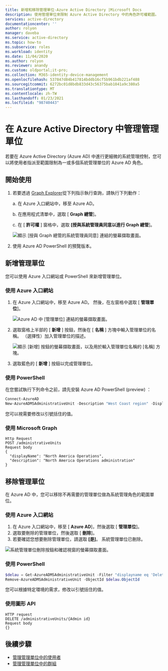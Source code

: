```yaml
---
title: 新增和移除管理單位-Azure Active Directory |Microsoft Docs
description: 使用管理單位來限制 Azure Active Directory 中的角色許可權範圍。
services: active-directory
documentationcenter: ''
author: rolyon
manager: daveba
ms.service: active-directory
ms.topic: how-to
ms.subservice: roles
ms.workload: identity
ms.date: 11/04/2020
ms.author: rolyon
ms.reviewer: anandy
ms.custom: oldportal;it-pro;
ms.collection: M365-identity-device-management
ms.openlocfilehash: 537847d84b417814bddb16cf5b961bdb221af488
ms.sourcegitcommit: 6272bc01d8bdb833d43c56375bab1841a9c380a5
ms.translationtype: MT
ms.contentlocale: zh-TW
ms.lasthandoff: 01/23/2021
ms.locfileid: "98740443"
---
```

# <a name="manage-administrative-units-in-azure-active-directory"></a>在 Azure Active Directory 中管理管理單位

若要在 Azure Active Directory (Azure AD) 中進行更細微的系統管理控制，您可以將使用者指派至範圍限制為一或多個系統管理單位的 Azure AD 角色。

## <a name="get-started"></a>開始使用

1. 若要透過 [Graph Explorer](https://aka.ms/ge)從下列指示執行查詢，請執行下列動作：

    a. 在 Azure 入口網站中，移至 Azure AD。 
    
    b. 在應用程式清單中，選取 [ **Graph 總管**]。
    
    c. 在 [ **許可權** ] 窗格中，選取 **[授與系統管理員同意以進行 Graph 總管**]。

    ![顯示 [授與 Graph 總管的系統管理員同意] 連結的螢幕擷取畫面。](./media/admin-units-manage/select-graph-explorer.png)


1. 使用 Azure AD PowerShell 的預覽版本。

## <a name="add-an-administrative-unit"></a>新增管理單位

您可以使用 Azure 入口網站或 PowerShell 來新增管理單位。

### <a name="use-the-azure-portal"></a>使用 Azure 入口網站

1. 在 Azure 入口網站中，移至 Azure AD。 然後，在左窗格中選取 [ **管理單位**]。

    ![Azure AD 中 [管理單位] 連結的螢幕擷取畫面。](./media/admin-units-manage/nav-to-admin-units.png)

1. 選取窗格上半部的 [ **新增** ] 按鈕，然後在 [ **名稱** ] 方塊中輸入管理單位的名稱。 （選擇性）加入管理單位的描述。

    ![顯示 [新增] 按鈕的螢幕擷取畫面，以及用於輸入管理單位名稱的 [名稱] 方塊。](./media/admin-units-manage/add-new-admin-unit.png)

1. 選取藍色的 [ **新增** ] 按鈕以完成管理單位。

### <a name="use-powershell"></a>使用 PowerShell

在您嘗試執行下列命令之前，請先安裝 Azure AD PowerShell (preview) ：

```powershell
Connect-AzureAD
New-AzureADMSAdministrativeUnit -Description "West Coast region" -DisplayName "West Coast"
```

您可以視需要修改以引號括住的值。

### <a name="use-microsoft-graph"></a>使用 Microsoft Graph

```http
Http Request
POST /administrativeUnits
Request body
{
  "displayName": "North America Operations",
  "description": "North America Operations administration"
}
```

## <a name="remove-an-administrative-unit"></a>移除管理單位

在 Azure AD 中，您可以移除不再需要的管理單位做為系統管理角色的範圍單位。

### <a name="use-the-azure-portal"></a>使用 Azure 入口網站

1. 在 Azure 入口網站中，移至 [ **Azure AD**]，然後選取 [ **管理單位**]。 
1. 選取要刪除的管理單位，然後選取 [ **刪除**]。 
1. 若要確認您想要刪除管理單位，請選取 **[是]**。 系統管理單位已刪除。

![系統管理單位刪除按鈕和確認視窗的螢幕擷取畫面。](./media/admin-units-manage/select-admin-unit-to-delete.png)

### <a name="use-powershell"></a>使用 PowerShell

```powershell
$delau = Get-AzureADMSAdministrativeUnit -Filter "displayname eq 'DeleteMe Admin Unit'"
Remove-AzureADMSAdministrativeUnit -ObjectId $delau.ObjectId
```

您可以根據特定環境的需求，修改以引號括住的值。

### <a name="use-the-graph-api"></a>使用圖形 API

```http
HTTP request
DELETE /administrativeUnits/{Admin id}
Request body
{}
```

## <a name="next-steps"></a>後續步驟

* [管理管理單位中的使用者](admin-units-add-manage-users.md)
* [管理管理單位中的群組](admin-units-add-manage-groups.md)
